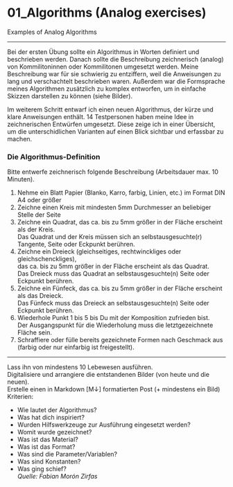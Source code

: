# 01_Algorithms (Analog exercises)
Examples of Analog Algorithms 
***
Bei der ersten Übung sollte ein Algorithmus in Worten definiert und beschrieben werden. Danach sollte die Beschreibung zeichnerisch (analog) von Kommilitoninnen oder Kommilitonen umgesetzt werden. Meine Beschreibung war für sie schwierig zu entziffern, weil die Anweisungen zu lang und verschachtelt beschrieben waren. Außerdem war die Formsprache meines Algorithmen zusätzlich zu komplex entworfen, um in einfache Skizzen darstellen zu können (siehe Bilder).

Im weiterem Schritt entwarf ich einen neuen Algorithmus, der kürze und klare Anweisungen enthält. 14 Testpersonen haben meine Idee in zeichnerischen Entwürfen umgesetzt. Diese zeige ich in einer Übersicht, um die unterschidlichen Varianten auf einen Blick sichtbar und erfassbar zu machen. 

### Die Algorithmus-Definition
Bitte entwerfe zeichnerisch folgende Beschreibung (Arbeitsdauer max. 10 Minuten).  
1. Nehme ein Blatt Papier (Blanko, Karro, farbig, Linien, etc.) im Format DIN A4 oder größer  
2. Zeichne einen Kreis mit mindesten 5mm Durchmesser an beliebiger Stelle der Seite  
3. Zeichne ein Quadrat, das ca. bis zu 5mm größer in der Fläche erscheint als der Kreis.  
Das Quadrat und der Kreis müssen sich an selbstausgesuchte(r) Tangente, Seite oder Eckpunkt berühren.  
4. Zeichne ein Dreieck (gleichseitiges, rechtwinckliges oder gleichschenckliges),  
das ca. bis zu 5mm größer in der Fläche erscheint als das Quadrat.  
Das Dreieck muss das Quadrat an selbstausgesuchte(n) Seite oder Eckpunkt berühren.  
5. Zeichne ein Fünfeck, das ca. bis zu 5mm größer in der Fläche erscheint als das Dreieck.  
Das Fünfeck muss das Dreieck an selbstausgesuchte(n) Seite oder Eckpunkt berühren.  
6. Wiederhole Punkt 1 bis 5 bis Du mit der Komposition zufrieden bist.  
Der Ausgangspunkt für die Wiederholung muss die letztgezeichnete Fläche sein.  
7. Schraffiere oder fülle bereits gezeichnete Formen nach Geschmack aus (farbig oder nur einfarbig ist freigestellt).
***

Lass ihn von mindestens 10 Lebewesen ausführen.  
Digitalisiere und arrangiere die entstandenen Bilder (von heute und die neuen).  
Erstelle einen in Markdown [M↓] formatierten Post (+ mindestens ein Bild)  
Kriterien:
* Wie lautet der Algorithmus?
* Was hat dich inspiriert?
* Wurden Hilfswerkzeuge zur Ausführung eingesetzt werden?
* Womit wurde gezeichnet?
* Was ist das Material?
* Was ist das Format?
* Was sind die Parameter/Variablen?
* Was sind Konstanten?
* Was ging schief?  
_Quelle: Fabian Morón Zirfas_

